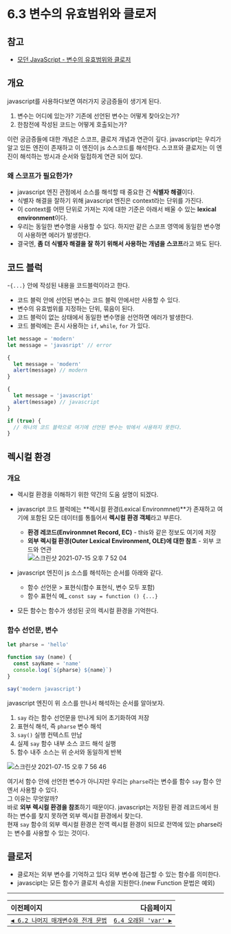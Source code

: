 # 6.3 변수의 유효범위와 클로저   
## 참고   
- [모던 JavaScript - 변수의 유효범위와 클로저](https://ko.javascript.info/closure)

## 개요
javascript를 사용하다보면 여러가지 궁금증들이 생기게 된다.

1. 변수는 어디에 있는가? 기존에 선언된 변수는 어떻게 찾아오는가?
2. 한참전에 작성된 코드는 어떻게 호출되는가?

이런 궁금증들에 대한 개념은 스코프, 클로저 개념과 연관이 깊다.
javascript는 우리가 알고 있든 엔진이 존재하고 이 엔진이 js 소스코드를 해석한다.
스코프와 클로저는 이 엔진이 해석하는 방시과 순서와 밀접하게 연관 되어 있다.

### 왜 스코프가 필요한가?
- javascript 엔진 관점에서 소스를 해석할 때 중요한 건 **식별자 해결**이다.
- 식별자 해결을 잘하기 위해 javascript 엔진은 context라는 단위를 가진다.
- 이 context를 어떤 단위로 가져는 지에 대한 기준은 아래서 배울 수 있는 **lexical environment**이다.
- 우리는 동일한 변수명을 사용할 수 있다. 하지만 같은 스코프 영역에 동일한 변수명이 사용하면 에러가 발생한다.
- 결국엔, **좀 더 식별자 해결을 잘 하기 위해서 사용하는 개념을 스코프**라고 봐도 된다.

## 코드 블럭
-`{...}` 안에 작성된 내용을 코드블럭이라고 한다.
- 코드 블럭 안에 선언된 변수는 코드 블럭 안에서만 사용할 수 있다.
- 변수의 유효범위를 지정하는 단위, 묶음이 된다.
- 코드 블럭이 없는 상태에서 동일한 변수명을 선언하면 에러가 발생한다.
- 코드 블럭에는 흔시 사용하는 `if`, `while`, `for` 가 있다.

```javascript
let message = 'modern'
let message = 'javasript' // error

{
  let message = 'modern'
  alert(message) // modern
}

{
  let message = 'javascript'
  alert(message) // javascript
}

if (true) {
  // 하나의 코드 블럭으로 여기에 선언된 변수는 밖에서 사용하지 못한다.
}
```

## 렉시컬 환경
### 개요
- 렉시컬 환경을 이해하기 위한 약간의 도움 설명이 되겠다.
- javascript 코드 블럭에는 **렉시컬 환경(Lexical Environmnet)**가 존재하고 여기에 포함된 모든 데이터를 통틀어서 **렉시컬 환경 객체**라고 부른다.
  - **환경 레코드(Environmnet Record, EC)** - this와 같은 정보도 여기에 저장
  - **외부 렉시컬 환경(Outer Lexical Environment, OLE)에 대한 참조** - 외부 코드와 연관  
![스크린샷 2021-07-15 오후 7 52 04](https://user-images.githubusercontent.com/87314128/125777366-34772eac-adb6-43f1-bfac-33b3a923c8da.png)

- javascript 엔진이 js 소스를 해석하는 순서를 아래와 같다.
  - 함수 선언문 > 표현식(함수 표현식, 변수 모두 포함)
  - 함수 표현식 예_ `const say = function () {...}`  
- 모든 함수는 함수가 생성된 곳의 렉시컬 환경을 기억한다.  

### 함수 선언문, 변수
```javascript
let pharse = 'hello'

function say (name) {
  const sayName = 'name'
  console.log(`${pharse} ${name}`)
}

say('modern javascript')
```

javascript 엔진이 위 소스를 만나서 해석하는 순서를 알아보자.   
1. `say` 라는 함수 선언문을 만나게 되어 초기화하여 저장
2. 표현식 해석, 즉 `pharse` 변수 해석
3. `say()` 실행 컨텍스트 만남
4. 실제 `say` 함수 내부 소스 코드 해석 실행
5. 함수 내주 소스는 위 순서와 동일하게 반복

![스크린샷 2021-07-15 오후 7 56 46](https://user-images.githubusercontent.com/87314128/125777395-d8091384-fb61-4a93-9f3c-09ca6cc83f8b.png)

여기서 함수 안에 선언한 변수가 아니지만 우리는 `pharse`라는 변수를 함수 `say` 함수 안엔서 사용할 수 있다.   
그 이유는 무엇알까?   
바로 **외부 렉시컬 환경을 참조**하기 때문이다. javascript는 저장된 환경 레코드에서 원하는 변수를 찾지 못하면 외부 렉시컬 환경에서 찾는다.   
현재 `say` 함수의 외부 렉시컬 환경은 전역 렉시컬 환경이 되므로 전역에 있는 pharse라는 변수를 사용할 수 있는 것이다.
　

## 클로저
- 클로저는 외부 변수를 기억하고 있다 외부 변수에 접근할 수 있는 함수를 의미한다.
- javascipt는 모든 함수가 클로저 속성을 지원한다.(new Function 문법은 예외)
　   
---   
|이전페이지|다음페이지|
|:---|---:|
|[`◀ 6.2 나머지 매개변수와 전개 문법`](./6.2_rest-parameters-spread.md)|[`6.4 오래된 'var' ▶`](./6.4_var.md)|
